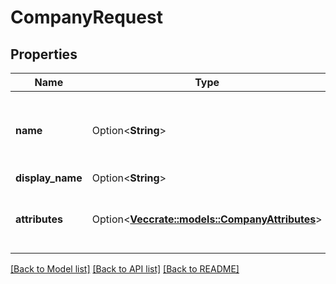 # CompanyRequest

## Properties

Name | Type | Description | Notes
------------ | ------------- | ------------- | -------------
**name** | Option<**String**> | Name of the company. See <a href=\"https://docs.apigee.com/api-platform/reference/naming-guidelines\">naming restrictions</a>. Required when creating a company. | [optional]
**display_name** | Option<**String**> | Display name for the company. | [optional]
**attributes** | Option<[**Vec<crate::models::CompanyAttributes>**](Company_attributes.md)> | Name/value formatted attributes used to extend the default company profile. **Note**: With Apigee Edge for Public Cloud, the custom attribute limit is 18. | [optional]

[[Back to Model list]](../README.md#documentation-for-models) [[Back to API list]](../README.md#documentation-for-api-endpoints) [[Back to README]](../README.md)


